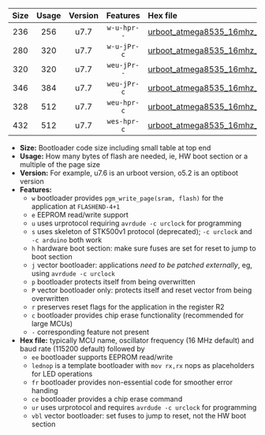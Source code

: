 |Size|Usage|Version|Features|Hex file|
|:-:|:-:|:-:|:-:|:--|
|236|256|u7.7|`w-u-hpr--`|[urboot_atmega8535_16mhz_38400bps_lednop_fr_ur.hex](https://raw.githubusercontent.com/stefanrueger/urboot.hex/main/mcus/atmega8535/fcpu_16mhz/38400_bps/urboot_atmega8535_16mhz_38400bps_lednop_fr_ur.hex)|
|280|320|u7.7|`w-u-jPr-c`|[urboot_atmega8535_16mhz_38400bps_lednop_fr_ce_ur_vbl.hex](https://raw.githubusercontent.com/stefanrueger/urboot.hex/main/mcus/atmega8535/fcpu_16mhz/38400_bps/urboot_atmega8535_16mhz_38400bps_lednop_fr_ce_ur_vbl.hex)|
|320|320|u7.7|`weu-jPr--`|[urboot_atmega8535_16mhz_38400bps_ee_lednop_fr_ur_vbl.hex](https://raw.githubusercontent.com/stefanrueger/urboot.hex/main/mcus/atmega8535/fcpu_16mhz/38400_bps/urboot_atmega8535_16mhz_38400bps_ee_lednop_fr_ur_vbl.hex)|
|346|384|u7.7|`weu-jPr-c`|[urboot_atmega8535_16mhz_38400bps_ee_lednop_fr_ce_ur_vbl.hex](https://raw.githubusercontent.com/stefanrueger/urboot.hex/main/mcus/atmega8535/fcpu_16mhz/38400_bps/urboot_atmega8535_16mhz_38400bps_ee_lednop_fr_ce_ur_vbl.hex)|
|328|512|u7.7|`weu-hpr-c`|[urboot_atmega8535_16mhz_38400bps_ee_lednop_fr_ce_ur.hex](https://raw.githubusercontent.com/stefanrueger/urboot.hex/main/mcus/atmega8535/fcpu_16mhz/38400_bps/urboot_atmega8535_16mhz_38400bps_ee_lednop_fr_ce_ur.hex)|
|432|512|u7.7|`wes-hpr-c`|[urboot_atmega8535_16mhz_38400bps_ee_lednop_fr_ce.hex](https://raw.githubusercontent.com/stefanrueger/urboot.hex/main/mcus/atmega8535/fcpu_16mhz/38400_bps/urboot_atmega8535_16mhz_38400bps_ee_lednop_fr_ce.hex)|

- **Size:** Bootloader code size including small table at top end
- **Usage:** How many bytes of flash are needed, ie, HW boot section or a multiple of the page size
- **Version:** For example, u7.6 is an urboot version, o5.2 is an optiboot version
- **Features:**
  + `w` bootloader provides `pgm_write_page(sram, flash)` for the application at `FLASHEND-4+1`
  + `e` EEPROM read/write support
  + `u` uses urprotocol requiring `avrdude -c urclock` for programming
  + `s` uses skeleton of STK500v1 protocol (deprecated); `-c urclock` and `-c arduino` both work
  + `h` hardware boot section: make sure fuses are set for reset to jump to boot section
  + `j` vector bootloader: applications *need to be patched externally*, eg, using `avrdude -c urclock`
  + `p` bootloader protects itself from being overwritten
  + `P` vector bootloader only: protects itself and reset vector from being overwritten
  + `r` preserves reset flags for the application in the register R2
  + `c` bootloader provides chip erase functionality (recommended for large MCUs)
  + `-` corresponding feature not present
- **Hex file:** typically MCU name, oscillator frequency (16 MHz default) and baud rate (115200 default) followed by
  + `ee` bootloader supports EEPROM read/write
  + `lednop` is a template bootloader with `mov rx,rx` nops as placeholders for LED operations
  + `fr` bootloader provides non-essential code for smoother error handing
  + `ce` bootloader provides a chip erase command
  + `ur` uses urprotocol and requires `avrdude -c urclock` for programming
  + `vbl` vector bootloader: set fuses to jump to reset, not the HW boot section
